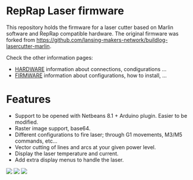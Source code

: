 RepRap Laser firmware
==========================================

This repository holds the firmware for a laser cutter based on Marlin software and RepRap compatible hardware. The original firmware was forked from https://github.com/lansing-makers-network/buildlog-lasercutter-marlin.

Check the other information pages:
 * [HARDWARE](https://github.com/freakyattic/Firmware-LaserCutter-Marlin/blob/master/HARDWARE.md) information about connections, condigurations ...
 * [FIRMWARE](https://github.com/freakyattic/Firmware-LaserCutter-Marlin/blob/master/FIRMWARE.MD) information about configurations, how to install, ...

# Features
   - Support to be opened with Netbeans 8.1 + Arduino plugin. Easier to be modified.
   - Raster image support, base64.
   - Different configurations to fire laser; through G1 movements, M3/M5 commands, etc...
   - Vector cutting of lines and arcs at your given power level.
   - Display the laser temperature and current.
   - Add extra display menus to handle the laser.
   
![](https://github.com/freakyattic/buildlog-lasercutter-marlin/blob/master/Documents/MarlinLaser_MainScreen.jpg)
![](https://github.com/freakyattic/buildlog-lasercutter-marlin/blob/master/Documents/MarlinLaser_StatusScreen.jpg)
![](https://github.com/freakyattic/buildlog-lasercutter-marlin/blob/master/Documents/MarlinLaser_test1.jpg)
